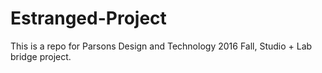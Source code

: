 # Estranged-Project
This is a repo for Parsons Design and Technology 2016 Fall, Studio + Lab bridge project. 
